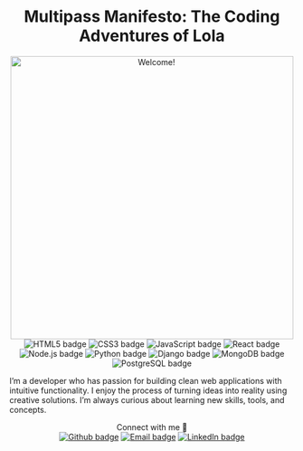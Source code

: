 <head>
  <link rel="stylesheet" type="text/css" href="style.css">
</head>

<div align="center">
  <h1 class="title">
    Multipass Manifesto: The Coding Adventures of Lola
  </h1>
</div>

<div align="center">
  <img src="https://media.giphy.com/media/lKPFZ1nPKW8c8/giphy.gif" alt="Welcome!" width="500" height="auto" />
</div>

<div align="center">
  <img src="https://img.shields.io/badge/-HTML5-E34F26?style=flat-square&logo=html5&logoColor=white" alt="HTML5 badge" />
  <img src="https://img.shields.io/badge/-CSS3-1572B6?style=flat-square&logo=css3" alt="CSS3 badge" />
  <img src="https://img.shields.io/badge/-JavaScript-black?style=flat-square&logo=javascript" alt="JavaScript badge" />
  <img src="https://img.shields.io/badge/-React-black?style=flat-square&logo=react" alt="React badge" />
  <img src="https://img.shields.io/badge/-Nodejs-black?style=flat-square&logo=Node.js" alt="Node.js badge" />
  <img src="https://img.shields.io/badge/-Python-black?style=flat-square&logo=python" alt="Python badge" />
  <img src="https://img.shields.io/badge/-Django-092E20?style=flat-square&logo=django&logoColor=white" alt="Django badge" />
  <img src="https://img.shields.io/badge/-MongoDB-47A248?style=flat-square&logo=mongodb&logoColor=white" alt="MongoDB badge" />
  <img src="https://img.shields.io/badge/-PostgreSQL-336791?style=flat-square&logo=postgresql&logoColor=white" alt="PostgreSQL badge" />
</div>

I’m a developer who has passion for building clean web applications with intuitive functionality. I enjoy the process of turning ideas into reality using creative solutions. I’m always curious about learning new skills, tools, and concepts.


<div align="center">
   Connect with me 🤝 
  <br/>
  <a href="https://github.com/LeeLoo3434"><img src="https://img.shields.io/badge/-@LeeLoo3434-black?style=flat-square&logo=github" alt="Github badge"></a>
  <a href="mailto:lolarussell347@gmail.com"><img src="https://img.shields.io/badge/-Email-black?style=flat-square&logo=gmail" alt="Email badge"></a>
  <a href="https://www.linkedin.com/in/lola-russell-developer/"><img src="https://img.shields.io/badge/-Lola%20Russell-blue?style=flat-square&logo=linkedin&logoColor=white&link=https://www.linkedin.com/in/lola-russell-developer/" alt="LinkedIn badge"></a>
</div>
